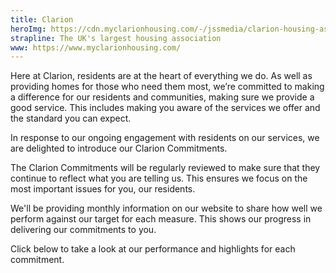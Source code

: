 ```yaml
---
title: Clarion
heroImg: https://cdn.myclarionhousing.com/-/jssmedia/clarion-housing-association/images/campaigns/resident-hero-awards.jpg?w=1920&h=auto&mw=1920&rev=b25e92dc4a374d219bec96e313600944
strapline: The UK's largest housing association  
www: https://www.myclarionhousing.com/
---
```


Here at Clarion, residents are at the heart of everything we do. As well as providing homes for those who need them most, we’re committed to making a difference for our residents and communities, making sure we provide a good service. This includes making you aware of the services we offer and the standard you can expect.

In response to our ongoing engagement with residents on our services, we are delighted to introduce our Clarion Commitments.

The Clarion Commitments will be regularly reviewed to make sure that they continue to reflect what you are telling us. This ensures we focus on the most important issues for you, our residents.

We'll be providing monthly information on our website to share how well we perform against our target for each measure. This shows our progress in delivering our commitments to you.

Click below to take a look at our performance and highlights for each commitment.
